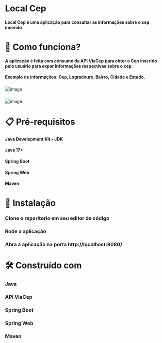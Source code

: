 # Local Cep
#### Local Cep é uma aplicação para consultar as informações sobre o cep inserido

# 💭 Como funciona?
#### A aplicação é feita com consumo da API ViaCep para obter o Cep inserido pelo usuário para expor informações respectivas sobre o cep.
#### Exemplo de informações: Cep, Logradouro, Bairro, Cidade e Estado.

###

![image](https://github.com/user-attachments/assets/eeb3c332-e3e4-40a6-9615-70503a340ff3)

### 

![image](https://github.com/user-attachments/assets/6158c8dc-b5e9-4b13-8f57-cca22ce1b956)

# 📋 Pré-requisitos
####  Java Development Kit - JDK
#### Java 17+
#### Spring Boot
#### Spring Web
#### Maven


# 🔧 Instalação
### Clone o reporitorio em seu editor de código
### Rode a aplicação
### Abra a aplicação na porta http://localhost:8080/


# 🛠️ Construído com
### Java 
### API ViaCep
### Spring Boot 
### Spring Web
### Maven 
